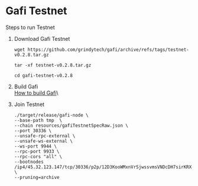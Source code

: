 # Gafi Testnet

Steps to run Testnet



1.  Download Gafi Testnet

    ```
    wget https://github.com/grindytech/gafi/archive/refs/tags/testnet-v0.2.8.tar.gz

    tar -xf testnet-v0.2.8.tar.gz

    cd gafi-testnet-v0.2.8
    ```
2. Build Gafi\
   [How to build Gafi](https://wiki.gafi.network/developer/how-to-run-gafi-node)\

3.  Join Testnet

    ```
    ./target/release/gafi-node \
    --base-path tmp  \
    --chain resources/gafiTestnetSpecRaw.json \
    --port 30336 \
    --unsafe-rpc-external \
    --unsafe-ws-external \
    --ws-port 9944 \
    --rpc-port 9933 \
    --rpc-cors "all" \
    --bootnodes /ip4/45.32.123.147/tcp/30336/p2p/12D3KooWMxnVrSjwssvmsVNDcDH7sirKRXXJPbuSYL2ie4Jc8x4K \
    --pruning=archive
    ```
